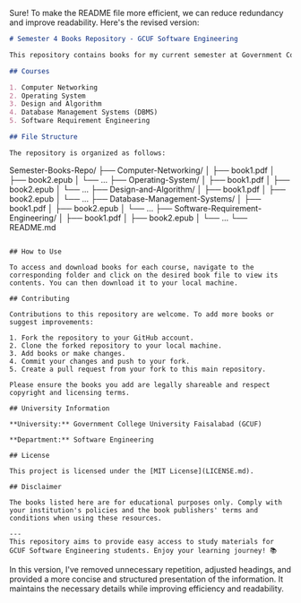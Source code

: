 Sure! To make the README file more efficient, we can reduce redundancy and improve readability. Here's the revised version:

```markdown
# Semester 4 Books Repository - GCUF Software Engineering

This repository contains books for my current semester at Government College University Faisalabad (GCUF), Department of Software Engineering. Courses covered include Computer Networking, Operating System, Design and Algorithm, Database Management Systems (DBMS), and Software Requirement Engineering.

## Courses

1. Computer Networking
2. Operating System
3. Design and Algorithm
4. Database Management Systems (DBMS)
5. Software Requirement Engineering

## File Structure

The repository is organized as follows:

```
Semester-Books-Repo/
├── Computer-Networking/
│   ├── book1.pdf
│   ├── book2.epub
│   └── ...
├── Operating-System/
│   ├── book1.pdf
│   ├── book2.epub
│   └── ...
├── Design-and-Algorithm/
│   ├── book1.pdf
│   ├── book2.epub
│   └── ...
├── Database-Management-Systems/
│   ├── book1.pdf
│   ├── book2.epub
│   └── ...
├── Software-Requirement-Engineering/
│   ├── book1.pdf
│   ├── book2.epub
│   └── ...
└── README.md
```

## How to Use

To access and download books for each course, navigate to the corresponding folder and click on the desired book file to view its contents. You can then download it to your local machine.

## Contributing

Contributions to this repository are welcome. To add more books or suggest improvements:

1. Fork the repository to your GitHub account.
2. Clone the forked repository to your local machine.
3. Add books or make changes.
4. Commit your changes and push to your fork.
5. Create a pull request from your fork to this main repository.

Please ensure the books you add are legally shareable and respect copyright and licensing terms.

## University Information

**University:** Government College University Faisalabad (GCUF)

**Department:** Software Engineering

## License

This project is licensed under the [MIT License](LICENSE.md).

## Disclaimer

The books listed here are for educational purposes only. Comply with your institution's policies and the book publishers' terms and conditions when using these resources.

---
This repository aims to provide easy access to study materials for GCUF Software Engineering students. Enjoy your learning journey! 📚
```

In this version, I've removed unnecessary repetition, adjusted headings, and provided a more concise and structured presentation of the information. It maintains the necessary details while improving efficiency and readability.
